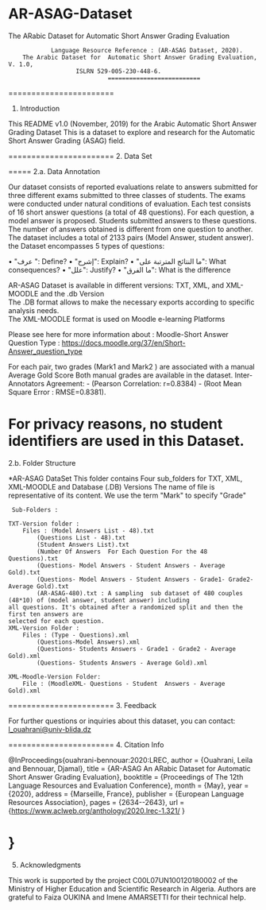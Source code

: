 # AR-ASAG-Dataset
The  ARabic Dataset for Automatic Short Answer Grading Evaluation   

 


     			Language Resource Reference : (AR-ASAG Dataset, 2020). 
		The Arabic Dataset for  Automatic Short Answer Grading Evaluation, V. 1.0, 
				       ISLRN 529-005-230-448-6. 
                          		==========================

=======================
1. Introduction

This README v1.0 (November, 2019) for the Arabic Automatic Short Answer Grading Dataset
This is a dataset to explore and research for the Automatic Short Answer Grading (ASAG) field. 
 

=======================
2. Data Set

=====
2.a. Data Annotation

Our dataset consists of reported evaluations relate to answers submitted for three different exams submitted 
to three classes of students. The exams were conducted under natural conditions of evaluation. 
Each test consists of 16 short answer questions (a total of 48 questions). 
For each question, a model answer is proposed. 
Students submitted answers to these questions.  
The number of answers obtained is different from one question to another. 
The dataset includes a total of 2133 pairs (Model Answer, student answer). 
the Dataset encompasses 5 types of questions:

•	"عرف ": 		Define?
•	"إشرح":			Explain?
•	"ما النتائج المترتبة على": 	What consequences?
•	"علل": 			Justify?
•	"ما الفرق": 		What is the difference

AR-ASAG Dataset is available in different versions: TXT, XML, and XML-MOODLE and the .db Version   
The .DB format allows to make the necessary exports according to specific analysis needs.  
The XML-MOODLE format is used on Moodle e-learning Platforms
 
Please see here for more information about : Moodle-Short Answer Question Type : 
https://docs.moodle.org/37/en/Short-Answer_question_type

For each pair, two grades (Mark1 and Mark2 ) are associated with a manual Average Gold Score
Both manual grades are available in the dataset.
Inter-Annotators Agreement:  - (Pearson Correlation: r=0.8384) 
			                 - (Root Mean Square Error : RMSE=0.8381). 

For privacy reasons, no student identifiers are used in this Dataset.
=====
2.b. Folder Structure

*AR-ASAG DataSet
	This folder contains Four sub_folders for TXT, XML, XML-MOODLE and Database (.DB) Versions
	The name of file is representative of its content. 
	We use the term "Mark" to specify "Grade"

     Sub-Folders :

	TXT-Version folder : 
		Files : (Model Answers List - 48).txt
			(Questions List - 48).txt
			(Student Answers List).txt
			(Number Of Answers  For Each Question For the 48 Questions).txt
			(Questions- Model Answers - Student Answers - Average Gold).txt
			(Questions- Model Answers - Student Answers - Grade1- Grade2-  Average Gold).txt
			(AR-ASAG-480).txt : A sampling  sub dataset of 480 couples (48*10) of (model answer, student answer) including                                               all questions. It's obtained after a randomized split and then the first ten answers are                                                 selected for each question.
	XML-Version Folder :
		Files : (Type - Questions).xml
			(Questions-Model Answers).xml
			(Questions- Students Answers - Grade1 - Grade2 - Average Gold).xml
			(Questions- Students Answers - Average Gold).xml

	XML-Moodle-Version Folder:
		File : (MoodleXML- Questions - Student  Answers - Average Gold).xml
	 

=======================
3. Feedback

For further questions or inquiries about this dataset, you can contact:
l_ouahrani@univ-blida.dz  
 
=======================
4. Citation Info 

@InProceedings{ouahrani-bennouar:2020:LREC,
author = {Ouahrani, Leila and Bennouar, Djamal},
title = {AR-ASAG An ARabic Dataset for Automatic Short Answer Grading Evaluation},
booktitle = {Proceedings of The 12th Language Resources and Evaluation Conference},
month = {May},
year = {2020},
address = {Marseille, France},
publisher = {European Language Resources Association},
pages = {2634--2643},
url = {https://www.aclweb.org/anthology/2020.lrec-1.321/ }

}
=======================
5. Acknowledgments

This work is supported by the project C00L07UN100120180002 of the Ministry of 
Higher Education and Scientific Research in Algeria. 
Authors are grateful to Faiza OUKINA and Imene AMARSETTI for their technical help.  
